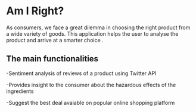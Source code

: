 # Am I Right? #


As consumers, we face a great dilemma in choosing the right product from a wide variety of goods. This application helps the user to analyse the product and arrive at a smarter choice . 

## The main functionalities ##
-Sentiment analysis of reviews of a product using Twitter API

-Provides insight to the consumer about the hazardous effects of the ingredients 

-Suggest the best deal avaiable on popular online shopping platform
